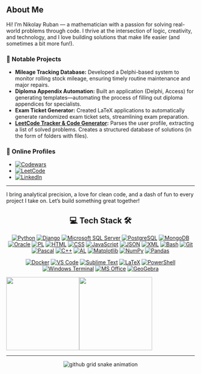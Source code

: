 ## About Me

Hi! I’m Nikolay Ruban — a mathematician with a passion for solving real-world problems through code. I thrive at the intersection of logic, creativity, and technology, and I love building solutions that make life easier (and sometimes a bit more fun!).

### 💼 Notable Projects

- **Mileage Tracking Database:** Developed a Delphi-based system to monitor rolling stock mileage, ensuring timely routine maintenance and major repairs.
- **Diploma Appendix Automation:** Built an application (Delphi, Access) for generating templates—automating the process of filling out diploma appendices for specialists.
- **Exam Ticket Generator:** Created LaTeX applications to automatically generate randomized exam ticket sets, streamlining exam preparation.
- **[LeetCode Tracker & Code Generator](https://github.com/rubannn/Leetcode):** Parses the user profile, extracting a list of solved problems. Creates a structured database of solutions (in the form of folders with files).

### 🎯 Online Profiles

- [![Codewars](https://img.shields.io/badge/Codewars-B1361E?logo=codewars&logoColor=fff)](https://www.codewars.com/users/Gh0stik)
- [![LeetCode](https://img.shields.io/badge/LeetCode-000000?logo=LeetCode&logoColor=#d16c06)](https://leetcode.com/u/Gh0stik/)
- [![LinkedIn](https://custom-icon-badges.demolab.com/badge/LinkedIn-0A66C2?logo=linkedin-white&logoColor=fff)](https://www.linkedin.com/in/nikolay-ruban-49223667/)

---

I bring analytical precision, a love for clean code, and a dash of fun to every project I take on. Let’s build something great together!

<!-- Tech Stack -->
<div align="center">
  
## 💻 Tech Stack 🛠️


[![Python](https://img.shields.io/badge/Python-3776AB?style=flat&logo=python&logoColor=white)](#)
[![Django](https://img.shields.io/badge/Django-092E20?style=flat&logo=django&logoColor=white)](#)
[![Microsoft SQL Server](https://custom-icon-badges.demolab.com/badge/Microsoft%20SQL%20Server-CC2927?logo=mssqlserver-white&logoColor=white)](#)
[![PostgreSQL](https://img.shields.io/badge/PostgreSQL-4169E1?style=flat&logo=postgresql&logoColor=white)](#)
[![MongoDB](https://img.shields.io/badge/MongoDB-%234ea94b.svg?logo=mongodb&logoColor=white)](#)
[![Oracle](https://img.shields.io/badge/Oracle-F80000?style=flat&logo=oracle&logoColor=white)](#)
[![PL](https://img.shields.io/badge/PL%2FSQL-FFFFFF?logo=oracle&logoColor=FF0000&labelColor=FFFFFF&color=FF0000)](#)
[![HTML](https://img.shields.io/badge/HTML-%23E34F26.svg?logo=html5&logoColor=white)](#)
[![CSS](https://img.shields.io/badge/CSS-639?logo=css&logoColor=fff)](#)
[![JavaScript](https://img.shields.io/badge/JavaScript-F7DF1E?logo=javascript&logoColor=000)](#)
[![JSON](https://img.shields.io/badge/JSON-000?logo=json&logoColor=fff)](#)
[![XML](https://img.shields.io/badge/XML-767C52?logo=xml&logoColor=fff)](#)
[![Bash](https://img.shields.io/badge/Bash-4EAA25?logo=gnubash&logoColor=fff)](#)
[![Git](https://img.shields.io/badge/Git-F05032?logo=git&logoColor=fff)](#)
[![Pascal](https://img.shields.io/badge/Pascal-Delphi-%23EE1F35?style=flat&logo=delphi&logoColor=white)](#)
[![C++](https://img.shields.io/badge/C++-%2300599C.svg?logo=c%2B%2B&logoColor=white)](#)
[![AL](https://img.shields.io/badge/AL%20(Business%20Central)-5E35B1?style=flat&logo=microsoft&logoColor=white)](#)
[![Matplotlib](https://custom-icon-badges.demolab.com/badge/Matplotlib-71D291?logo=matplotlib&logoColor=fff)](#)
[![NumPy](https://img.shields.io/badge/NumPy-4DABCF?logo=numpy&logoColor=fff)](#)
[![Pandas](https://img.shields.io/badge/Pandas-150458?logo=pandas&logoColor=fff)](#)

[![Docker](https://img.shields.io/badge/Docker-2496ED?style=flat&logo=docker&logoColor=white)](#)
[![VS Code](https://img.shields.io/badge/VS%20Code-007ACC?style=flat&logo=visual-studio-code&logoColor=white)](#)
[![Sublime Text](https://img.shields.io/badge/Sublime%20Text-%23575757.svg?logo=sublime-text&logoColor=important)](#)
[![LaTeX](https://img.shields.io/badge/LaTeX-008080?style=flat&logo=latex&logoColor=white)](#)
[![PowerShell](https://img.shields.io/badge/PowerShell-5391FE?style=flat&logo=powershell&logoColor=white)](#)
[![Windows Terminal](https://img.shields.io/badge/Windows%20Terminal-4D4D4D?style=flat&logo=windows-terminal&logoColor=white)](#)
[![MS Office](https://img.shields.io/badge/MS%20Office-D83B01?style=flat&logo=microsoft-office&logoColor=white)](#)
[![GeoGebra](https://img.shields.io/badge/GeoGebra-28A8EA?style=flat&logo=geogebra&logoColor=white)](#)
</div>

<div align="center" style="display: flex; align-items: stretch;">
  <img src="https://github-readme-stats.vercel.app/api?username=rubannn&show_icons=true&theme=default&hide_border=true&count_private=true" style="height: 195px;" />    
  <img src="https://github-readme-stats.vercel.app/api/top-langs/?username=rubannn&layout=compact&theme=default&hide_border=true&include_all_commits=true&count_private=true" style="height: 195px;" />
</div>

---
<div align="center">
<picture>
  <source media="(prefers-color-scheme: dark)" srcset="https://raw.githubusercontent.com/platane/platane/output/github-grid-snake-dark.svg">
  <source media="(prefers-color-scheme: light)" srcset="https://raw.githubusercontent.com/rubannn/rubannn/output/github-grid-snake.svg">
  <img alt="github grid snake animation" src="raw.githubusercontent.com/rubannn/rubannn/output/github-grid-snake.svg">
</picture>
</div>
